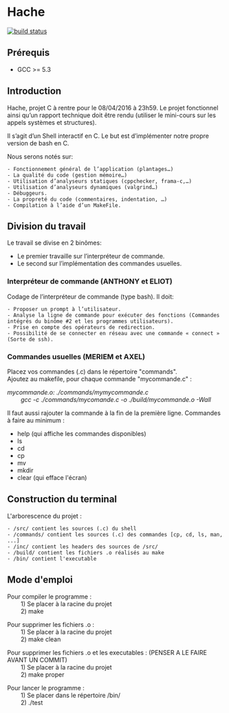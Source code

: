 # Hache
[![build status](https://gitlab.univ-nantes.fr/E158196C/Hache/badges/master/build.svg)](https://gitlab.univ-nantes.fr/E158196C/Hache?ref=master)

## Prérequis

- GCC >= 5.3

## Introduction

Hache, projet C à rentre pour le 08/04/2016 à 23h59.
Le projet fonctionnel ainsi qu’un rapport technique doit être rendu (utiliser le mini-cours sur les appels systèmes et structures).

Il s’agit d’un Shell interactif en C. Le but est d’implémenter notre propre version de bash en C.

Nous serons notés sur:
 
	- Fonctionnement général de l’application (plantages…)
	- La qualité du code (gestion mémoire…)
	- Utilisation d’analyseurs statiques (cppchecker, frama-c,…)
	- Utilisation d’analyseurs dynamiques (valgrind…)
	- Débuggeurs.
	- La propreté du code (commentaires, indentation, …)
	- Compilation à l’aide d’un MakeFile.

## Division du travail

Le travail se divise en 2 binômes:

- Le premier travaille sur l’interpréteur de commande.
- Le second sur l’implémentation des commandes usuelles.

### Interpréteur de commande (ANTHONY et ELIOT)

Codage de l’interpréteur de commande (type bash). Il doit:

	- Proposer un prompt à l’utilisateur.
	- Analyse la ligne de commande pour exécuter des fonctions (Commandes intégrés du binôme #2 et les programmes utilisateurs).
	- Prise en compte des opérateurs de redirection.
	- Possibilité de se connecter en réseau avec une commande « connect » (Sorte de ssh).

### Commandes usuelles (MERIEM et AXEL)

Placez vos commandes (.c) dans le répertoire "commands".<br />
Ajoutez au makefile, pour chaque commande "mycommande.c" :<br />

_mycommande.o: ./commands/mymycommande.c<br />
&nbsp;&nbsp;&nbsp;&nbsp;&nbsp;&nbsp;&nbsp;&nbsp;gcc -c ./commands/mycomande.c -o ./build/mycommande.o -Wall_

Il faut aussi rajouter la commande à la fin de la première ligne.
Commandes à faire au minimum :

- help (qui affiche les commandes disponibles)
- ls
- cd
- cp
- mv
- mkdir
- clear (qui efface l'écran)

## Construction du terminal

L'arborescence du projet :

	- /src/ contient les sources (.c) du shell
	- /commands/ contient les sources (.c) des commandes [cp, cd, ls, man, ...]
	- /inc/ contient les headers des sources de /src/
	- /build/ contient les fichiers .o réalisés au make
	- /bin/ contient l'executable

## Mode d'emploi

Pour compiler le programme :<br />
&nbsp;&nbsp;&nbsp;&nbsp;&nbsp;&nbsp;&nbsp;&nbsp;1) Se placer à la racine du projet<br />
&nbsp;&nbsp;&nbsp;&nbsp;&nbsp;&nbsp;&nbsp;&nbsp;2) make

Pour supprimer les fichiers .o :<br />
&nbsp;&nbsp;&nbsp;&nbsp;&nbsp;&nbsp;&nbsp;&nbsp;1) Se placer à la racine du projet<br />
&nbsp;&nbsp;&nbsp;&nbsp;&nbsp;&nbsp;&nbsp;&nbsp;2) make clean

Pour supprimer les fichiers .o et les executables : (PENSER A LE FAIRE AVANT UN COMMIT)<br />
&nbsp;&nbsp;&nbsp;&nbsp;&nbsp;&nbsp;&nbsp;&nbsp;1) Se placer à la racine du projet<br />
&nbsp;&nbsp;&nbsp;&nbsp;&nbsp;&nbsp;&nbsp;&nbsp;2) make proper	

Pour lancer le programme :<br />
&nbsp;&nbsp;&nbsp;&nbsp;&nbsp;&nbsp;&nbsp;&nbsp;1) Se placer dans le répertoire /bin/<br />
&nbsp;&nbsp;&nbsp;&nbsp;&nbsp;&nbsp;&nbsp;&nbsp;2) ./test


